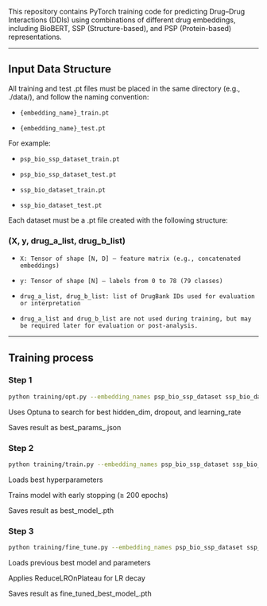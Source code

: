This repository contains PyTorch training code for predicting Drug–Drug Interactions (DDIs) using combinations of different drug embeddings, including BioBERT, SSP (Structure-based), and PSP (Protein-based) representations.

---

## Input Data Structure

All training and test .pt files must be placed in the same directory (e.g., ./data/), and follow the naming convention:

- `{embedding_name}_train.pt`

- `{embedding_name}_test.pt`

For example:

- `psp_bio_ssp_dataset_train.pt`

- `psp_bio_ssp_dataset_test.pt`

- `ssp_bio_dataset_train.pt`

- `ssp_bio_dataset_test.pt`

Each dataset must be a .pt file created with the following structure:

### (X, y, drug_a_list, drug_b_list)

- `X: Tensor of shape [N, D] — feature matrix (e.g., concatenated embeddings)`

- `y: Tensor of shape [N] — labels from 0 to 78 (79 classes)`

- `drug_a_list, drug_b_list: list of DrugBank IDs used for evaluation or interpretation`

- `drug_a_list and drug_b_list are not used during training, but may be required later for evaluation or post-analysis.`

---

## Training process

### Step 1

```bash
python training/opt.py --embedding_names psp_bio_ssp_dataset ssp_bio_dataset
```

Uses Optuna to search for best hidden_dim, dropout, and learning_rate

Saves result as best_params_<name>.json

### Step 2

```bash
python training/train.py --embedding_names psp_bio_ssp_dataset ssp_bio_dataset
```

Loads best hyperparameters

Trains model with early stopping (≥ 200 epochs)

Saves result as best_model_<name>.pth

### Step 3

```bash
python training/fine_tune.py --embedding_names psp_bio_ssp_dataset ssp_bio_dataset
```

Loads previous best model and parameters

Applies ReduceLROnPlateau for LR decay

Saves result as fine_tuned_best_model_<name>.pth
